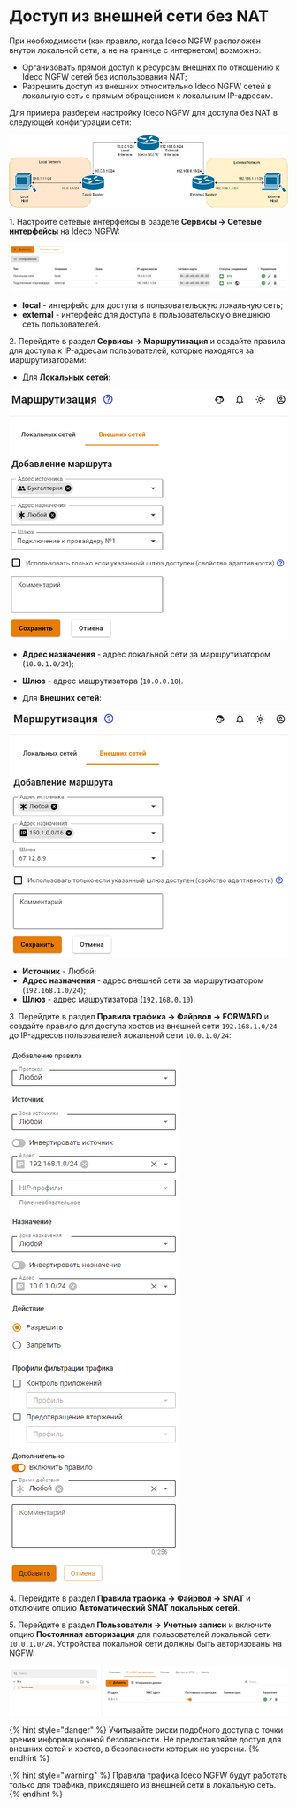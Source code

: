 # Доступ из внешней сети без NAT

При необходимости (как правило, когда Ideco NGFW расположен внутри локальной сети, а не на границе с интернетом) возможно:

* Организовать прямой доступ к ресурсам внешних по отношению к Ideco NGFW сетей без использования NAT;
* Разрешить доступ из внешних относительно Ideco NGFW сетей в локальную сеть с прямым обращением к локальным IP-адресам.

Для примера разберем настройку Ideco NGFW для доступа без NAT в следующей конфигурации сети:

![](/.gitbook/assets/access-from-external-network-without-nat.png)

1\. Настройте сетевые интерфейсы в разделе **Сервисы -> Сетевые интерфейсы** на Ideco NGFW:

![](/.gitbook/assets/interfaces.png)

* **local** - интерфейс для доступа в пользовательскую локальную сеть;
* **external** - интерфейс для доступа в пользовательскую внешнюю сеть пользователей.

2\. Перейдите в раздел **Сервисы -> Маршрутизация** и создайте правила для доступа к IP-адресам пользователей, которые находятся за маршрутизаторами:

* Для **Локальных сетей**:

![](/.gitbook/assets/routing.png)

* **Адрес назначения** - адрес локальной сети за маршрутизатором (`10.0.1.0/24`);
* **Шлюз** - адрес машрутизатора (`10.0.0.10`).

* Для **Внешних сетей**:

![](/.gitbook/assets/routing2.png)

* **Источник** - Любой;
* **Адрес назначения** - адрес внешней сети за маршрутизатором (`192.168.1.0/24`);
* **Шлюз** - адрес машрутизатора (`192.168.0.10`).

3\. Перейдите в раздел **Правила трафика -> Файрвол -> FORWARD** и создайте правило для доступа хостов из внешней сети `192.168.1.0/24` до IP-адресов пользователей локальной сети `10.0.1.0/24`:

![](/.gitbook/assets/firewall5.png)

4\. Перейдите в раздел **Правила трафика -> Файрвол -> SNAT** и отключите опцию **Автоматический SNAT локальных сетей**.

5\. Перейдите в раздел **Пользователи -> Учетные записи** и включите опцию **Постоянная авторизация** для пользователей локальной сети `10.0.1.0/24`. Устройства локальной сети должны быть авторизованы на NGFW:

![](/.gitbook/assets/firewall6.png)

{% hint style="danger" %}
Учитывайте риски подобного доступа с точки зрения информационной безопасности. Не предоставляйте доступ для внешних сетей и хостов, в безопасности которых не уверены.
{% endhint %}

{% hint style="warning" %}
Правила трафика Ideco NGFW будут работать только для трафика, приходящего из внешней сети в локальную сеть.
{% endhint %}